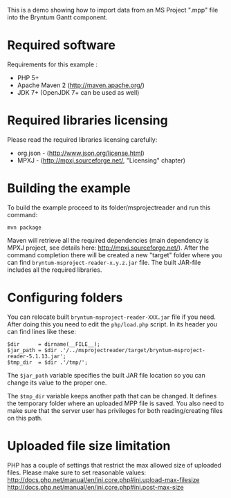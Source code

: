 This is a demo showing how to import data from an MS Project ".mpp" file into the Bryntum Gantt component.

Required software
=================

Requirements for this example :
- PHP 5+
- Apache Maven 2 (http://maven.apache.org/)
- JDK 7+ (OpenJDK 7+ can be used as well)

Required libraries licensing
============================

Please read the required libraries licensing carefully:
- org.json - (http://www.json.org/license.html)
- MPXJ - (http://mpxj.sourceforge.net/, "Licensing" chapter)

Building the example
====================

To build the example proceed to its folder/msprojectreader and run this command:

	mvn package

Maven will retrieve all the required dependencies (main dependency is MPXJ project, see details here: http://mpxj.sourceforge.net/).
After the command completion there will be created a new "target" folder where you can find `bryntum-msproject-reader-x.y.z.jar` file.
The built JAR-file includes all the required libraries.


Configuring folders
===================

You can relocate built `bryntum-msproject-reader-XXX.jar` file if you need. After doing this you need to edit the `php/load.php` script.
In its header you can find lines like these:

	$dir      = dirname(__FILE__);
	$jar_path = $dir .'/../msprojectreader/target/bryntum-msproject-reader-5.1.13.jar';
	$tmp_dir  = $dir .'/tmp/';

The `$jar_path` variable specifies the built JAR file location so you can change its value to the proper one.

The `$tmp_dir` variable keeps another path that can be changed. It defines the temporary folder where an uploaded MPP file is saved.
You also need to make sure that the server user has privileges for both reading/creating files on this path.

Uploaded file size limitation
=============================

PHP has a couple of settings that restrict the max allowed size of uploaded files. Please make sure to set reasonable values:
http://docs.php.net/manual/en/ini.core.php#ini.upload-max-filesize
http://docs.php.net/manual/en/ini.core.php#ini.post-max-size
